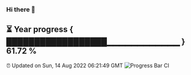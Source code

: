 ### Hi there 👋
⏳ Year progress { ██████████████████▁▁▁▁▁▁▁▁▁▁▁▁ } 61.72 %
---
⏰ Updated on Sun, 14 Aug 2022 06:21:49 GMT
![Progress Bar CI](https://github.com/liununu/liununu/workflows/Progress%20Bar%20CI/badge.svg)
